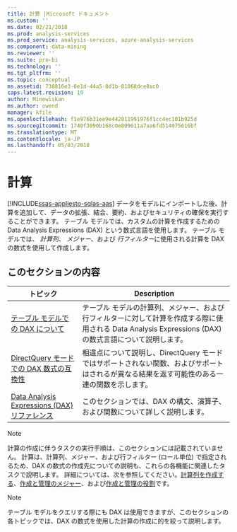 ```yaml
---
title: 計算 |Microsoft ドキュメント
ms.custom: ''
ms.date: 02/21/2018
ms.prod: analysis-services
ms.prod_service: analysis-services, azure-analysis-services
ms.component: data-mining
ms.reviewer: ''
ms.suite: pro-bi
ms.technology: ''
ms.tgt_pltfrm: ''
ms.topic: conceptual
ms.assetid: 738816e3-0e1d-44a5-8d1b-81068dce8ac0
caps.latest.revision: 19
author: Minewiskan
ms.author: owend
manager: kfile
ms.openlocfilehash: f1e976b31ee9e442011991976f1cc4ec101b925d
ms.sourcegitcommit: 1740f3090b168c0e809611a7aa6fd514075616bf
ms.translationtype: MT
ms.contentlocale: ja-JP
ms.lasthandoff: 05/03/2018
---
```

# <a name="calculations"></a>計算 
[!INCLUDE[ssas-appliesto-sqlas-aas](../../includes/ssas-appliesto-sqlas-aas.md)]
  データをモデルにインポートした後、計算を追加して、データの拡張、結合、要約、およびセキュリティの確保を実行することができます。 テーブル モデルでは、カスタムの計算を作成するための Data Analysis Expressions (DAX) という数式言語を使用します。 テーブル モデルでは、 *計算列*、 *メジャー*、および *行フィルター*に使用される計算を DAX の数式を使用して作成します。  
  
## <a name="in-this-section"></a>このセクションの内容  
  
|トピック|Description|  
|-----------|-----------------|  
|[テーブル モデルでの DAX について](../../analysis-services/tabular-models/understanding-dax-in-tabular-models-ssas-tabular.md)|テーブル モデルの計算列、メジャー、および行フィルターに対して計算を作成する際に使用される Data Analysis Expressions (DAX) の数式言語について説明します。|  
|[DirectQuery モードでの DAX 数式の互換性](http://msdn.microsoft.com/en-us/981b6a68-434d-4db6-964e-d92f8eb3ee3e)|相違点について説明し、DirectQuery モードではサポートされない関数、およびサポートはされるが異なる結果を返す可能性のある一連の関数を示します。|  
|[Data Analysis Expressions (DAX) リファレンス](http://msdn.microsoft.com/en-us/70a82136-0926-4a91-bcb3-e18e82593b0d)|このセクションでは、DAX の構文、演算子、および関数について詳しく説明します。|  
  
> [!NOTE]  
>  計算の作成に伴うタスクの実行手順は、このセクションには記載されていません。 計算は、計算列、メジャー、および行フィルター (ロール単位) で指定されるため、DAX の数式の作成先についての説明も、これらの各機能に関連したタスクで説明します。 詳細については、次を参照してください。[計算列を作成する](../../analysis-services/tabular-models/ssas-calculated-columns-create-a-calculated-column.md)、[作成と管理のメジャー](../../analysis-services/tabular-models/create-and-manage-measures-ssas-tabular.md)、および[作成と管理の役割](../../analysis-services/tabular-models/create-and-manage-roles-ssas-tabular.md)です。  
  
> [!NOTE]  
>  テーブル モデルをクエリする際にも DAX は使用できますが、このセクションの各トピックでは、DAX の数式を使用した計算の作成に的を絞って説明します。  
  
  
